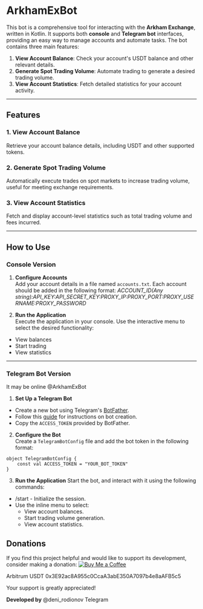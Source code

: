 # ArkhamExBot

This bot is a comprehensive tool for interacting with the **Arkham Exchange**, written in Kotlin. It supports both **console** and **Telegram bot** interfaces, providing an easy way to manage accounts and automate tasks. The bot contains three main features:

1. **View Account Balance**: Check your account's USDT balance and other relevant details.
2. **Generate Spot Trading Volume**: Automate trading to generate a desired trading volume.
3. **View Account Statistics**: Fetch detailed statistics for your account activity.

---

## Features

### 1. View Account Balance
Retrieve your account balance details, including USDT and other supported tokens.

### 2. Generate Spot Trading Volume
Automatically execute trades on spot markets to increase trading volume, useful for meeting exchange requirements.

### 3. View Account Statistics
Fetch and display account-level statistics such as total trading volume and fees incurred.

---

## How to Use

### Console Version

1. **Configure Accounts**  
   Add your account details in a file named `accounts.txt`. Each account should be added in the following format:
   _ACCOUNT_ID(Any string):API_KEY:API_SECRET_KEY:PROXY_IP:PROXY_PORT:PROXY_USERNAME:PROXY_PASSWORD_

2. **Run the Application**  
Execute the application in your console. Use the interactive menu to select the desired functionality:
- View balances
- Start trading
- View statistics

---

### Telegram Bot Version

It may be online @ArkhamExBot

1. **Set Up a Telegram Bot**  
- Create a new bot using Telegram's [BotFather](https://core.telegram.org/bots#botfather).
- Follow this [guide](https://core.telegram.org/bots/tutorial) for instructions on bot creation.
- Copy the `ACCESS_TOKEN` provided by BotFather.

2. **Configure the Bot**  
Create a `TelegramBotConfig` file and add the bot token in the following format:  
```
object TelegramBotConfig {
    const val ACCESS_TOKEN = "YOUR_BOT_TOKEN"
}
```

3. **Run the Application** 
Start the bot, and interact with it using the following commands:
 - /start - Initialize the session.
 - Use the inline menu to select:
   - View account balances.
   - Start trading volume generation.
   - View account statistics.

## Donations
If you find this project helpful and would like to support its development, consider making a donation:
[![Buy Me a Coffee](https://cdn.buymeacoffee.com/buttons/v2/default-yellow.png)](https://www.buymeacoffee.com/antiglobalist)

Arbitrum USDT 0x3E92ac8A955c0CcaA3abE350A7097b4e8aAFB5c5

Your support is greatly appreciated!

**Developed by** @deni_rodionov Telegram
